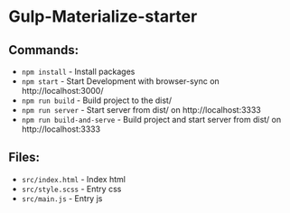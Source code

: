 # Gulp-Materialize-starter

## Commands:
* `npm install` - Install packages
* `npm start` - Start Development with browser-sync on http://localhost:3000/
* `npm run build` - Build project to the dist/
* `npm run server` - Start server from dist/ on http://localhost:3333
* `npm run build-and-serve` - Build project and start server from dist/ on http://localhost:3333

## Files:
* `src/index.html` - Index html
* `src/style.scss` - Entry css
* `src/main.js` - Entry js
